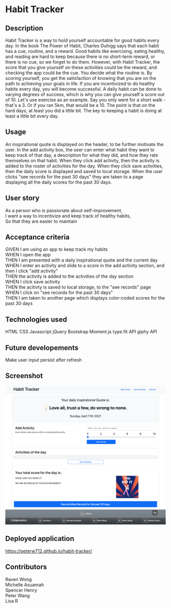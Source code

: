 # Habit Tracker

## Description 
Habit Tracker is a way to hold yourself accountable for good habits every day. In the book The Power of Habit, Charles Duhigg says that each habit has a cue, routine, and a reward. 
Good habits like exercising, eating healthy, and reading are hard to keep because there is no short-term reward, or there is no cue, so we forget to do them. 
However, with Habit Tracker, the score that you give yourself on these activities could be the reward, and checking the app could be the cue. You decide what the routine is. By scoring yourself, you get the satisfaction of knowing that you are on the path to achieving your goals in life. 
If you are incentivized to do healthy habits every day, you will become successful.
A daily habit can be done to varying degrees of success, which is why you can give yourself a score out of 10. Let's use exercise as an example.
Say you only went for a short walk - that's a 3. Or if you ran 5km, that would be a 10. The point is that on the hard days, at least you did a little bit. 
The key to keeping a habit is doing at least a little bit every day.

## Usage
An inspirational quote is displayed on the header, to be further motivate the user. In the add activity box, the user can enter what habit they want to keep track of that day, a description for what they did, and how they rate themselves on that habit. When they click add activity, then the activity is added to the roster of activities for the day. When they click save activities, then the daily score is displayed and saved to local storage. When the user clicks "see records for the past 30 days" they are taken to a page displaying all the daily scores for the past 30 days.

## User story
As a person who is passionate about self-improvement,\
I want a way to incentivize and keep track of healthy habits,\
So that they are easier to maintain

## Acceptance criteria
GIVEN I am using an app to keep track my habits\
WHEN I open the app\
THEN I am presented with a daily inspirational quote and the current day\
WHEN I enter an activity and slide to a score in the add activity section, and then I click "add activity"\
THEN the activity is added to the activities of the day section\
WHEN I click save activity\
THEN the acitivty is saved to local storage, to the "see records" page\
WHEN I click on "see records for the past 30 days"\
THEN I am taken to another page which displays color-coded scores for the past 30 days

## Technologies used
HTML
CSS
Javascript
jQuery
Bootstrap
Moment.js
type.fit API
giphy API

## Future developements
Make user input persist after refresh

## Screenshot
![screenshot](assets/screenshot.png)

## Deployed application
https://peterw712.github.io/habit-tracker/

## Contributors
Raven Wong\
Michelle Asuamah\
Spencer Henry\
Peter Wang\
Lisa R
